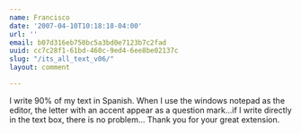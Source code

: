 ```yaml
---
name: Francisco
date: '2007-04-10T10:18:18-04:00'
url: ''
email: b07d316eb750bc5a3bd0e7123b7c2fad
uuid: cc7c28f1-61bd-460c-9ed4-6ee8be02137c
slug: "/its_all_text_v06/"
layout: comment

---
```


I write 90% of my text in Spanish. When I use the windows notepad as the editor, the letter with an accent appear as a question mark...if I write directly in the text box, there is no problem...
Thank you for your great extension.

